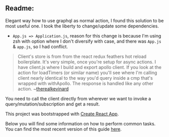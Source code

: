 ## Readme:

Elegant way how to use graphql as normal action, I found this solution to be
most useful one. I took the liberty to change/update some dependencies.

* `App.js => Application.js`, reason for this change is because I'm using zsh with
  option where I don't diversify with case, and there was `App.js` & `app.js`,
  so I had conflict.

> Client's store is from from the react redux feathers hot reload boilerplate. It's very simple, once you're setup for async actions. I have client.js where I build and export apollo client. If you look at the action for loadTimers (or similar name) you'll see where I'm calling client nearly identical to the way you'd query inside a cmp that's wrapped with withApollo. The response is handled like any other action.
~[therealkevinard](https://github.com/apollographql/apollo-client/issues/2593#issuecomment-368679847)

You need to call the client directly from wherever we want to invoke a query/mutation/subscription and get a result.

This project was bootstrapped with [Create React App](https://github.com/facebookincubator/create-react-app).

Below you will find some information on how to perform common tasks.<br>
You can find the most recent version of this guide [here](https://github.com/facebookincubator/create-react-app/blob/master/packages/react-scripts/template/README.md).
